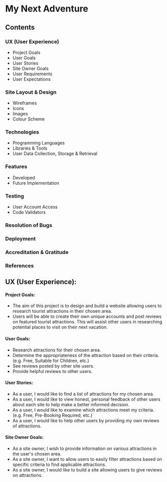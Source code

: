 # My Next Adventure

## Contents

### UX (User Experience)
 * Project Goals
 * User Goals
 * User Stories
 * Site Owner Goals
 * User Requirements
 * User Expectations

### Site Layout & Design
 * Wireframes
 * Icons
 * Images
 * Colour Scheme

### Technologies
 * Programming Languages
 * Libraries & Tools
 * User Data Collection, Storage & Retrieval

### Features
 * Developed
 * Future Implementation

### Testing
 * User Account Access
 * Code Validators

### Resolution of Bugs

### Deployment

### Accreditation & Gratitude

### References

## UX (User Experience):
#### Project Goals:
 * The aim of this project is to design and build a website allowing users to research tourist attractions in their chosen area.
 * Users will be able to create their own unique accounts and post reviews on featured tourist attractions. This will assist other users in researching potential places to visit on their next vacation.

#### User Goals:
 * Research attractions for their chosen area.
 * Determine the appropriateness of the attraction based on their criteria. (e.g. Free, Suitable for Children, etc.)
 * See reviews posted by other site users.
 * Provide helpful reviews to other users.

#### User Stories:
 * As a user, I would like to find a list of attractions for my chosen area.
 * As a user, I would like to view honest, personal feedback of other users about each site to help make a better informed decision.
 * As a user, I would like to examine which attractions meet my criteria. (e.g. Free, Pre-Booking Required, etc.)
 * As a user, I would like to help other users by providing my own reviews of attractions.

#### Site Owner Goals:
 * As a site owner, I wish to provide information on various attractions in the user's chosen area.
 * As a site owner, I want to allow users to easily filter attractions based on specific criteria to find applicable attractions.
 * As a site owner, I would like to build a site allowing users to give reviews on attractions.
